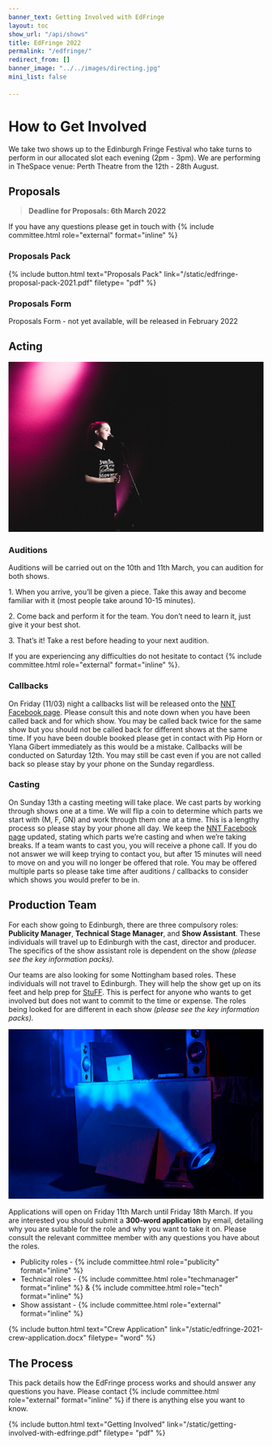 ```yaml
---
banner_text: Getting Involved with EdFringe
layout: toc
show_url: "/api/shows"
title: EdFringe 2022
permalink: "/edfringe/"
redirect_from: []
banner_image: "../../images/directing.jpg"
mini_list: false

---
```

# How to Get Involved

We take two shows up to the Edinburgh Fringe Festival who take turns to perform in our allocated slot each evening (2pm - 3pm). We are performing in TheSpace venue: Perth Theatre from the 12th - 28th August.

## Proposals

> **Deadline for Proposals: 6th March 2022**

If you have any questions please get in touch with {% include committee.html role="external" format="inline" %}

<div class="row">
<div class="col-sm" markdown="1">

### Proposals Pack

{% include button.html text="Proposals Pack" link="/static/edfringe-proposal-pack-2021.pdf" filetype= "pdf" %}

</div><div class="col-sm" markdown="1">

### Proposals Form

Proposals Form - not yet available, will be released in February 2022

</div>
</div>

## Acting

<div class="row">
<div class="col-sm-4 order-2" markdown="1">

![Order From Chaos - Edinburgh Fringe 2019](/static/ofc-3.jpg)

</div><div class="col-sm" markdown="1">

### Auditions

Auditions will be carried out on the 10th and 11th March, you can audition for both shows.

1\. When you arrive, you’ll be given a piece. Take this away and become familiar with it (most people take around 10-15 minutes). 

2\. Come back and perform it for the team. You don’t need to learn it, just give it your best shot. 

3\. That’s it! Take a rest before heading to your next audition.

If you are experiencing any difficulties do not hesitate to contact {% include committee.html role="external" format="inline" %}.

### Callbacks

On Friday (11/03) night a callbacks list will be released onto the [NNT Facebook page](https://www.facebook.com/thenottinghamnewtheatre). Please consult this and note down when you have been called back and for which show. You may be called back twice for the same show but you should not be called back for different shows at the same time. If you have been double booked please get in contact with Pip Horn or Ylana Gibert immediately as this would be a mistake. Callbacks will be conducted on Saturday 12th. You may still be cast even if you are not called back so please stay by your phone on the Sunday regardless.

### Casting

On Sunday 13th a casting meeting will take place. We cast parts by working through shows one at a time. We will flip a coin to determine which parts we start with (M, F, GN) and work through them one at a time. This is a lengthy process so please stay by your phone all day. We keep the [NNT Facebook page](https://www.facebook.com/thenottinghamnewtheatre) updated, stating which parts we’re casting and when we’re taking breaks. If a team wants to cast you, you will receive a phone call. If you do not answer we will keep trying to contact you, but after 15 minutes will need to move on and you will no longer be offered that role. You may be offered multiple parts so please take time after auditions / callbacks to consider which shows you would prefer to be in. 

## Production Team

For each show going to Edinburgh, there are three compulsory roles: **Publicity Manager**, **Technical Stage Manager**, and **Show Assistant**. These individuals will travel up to Edinburgh with the cast, director and producer. The specifics of the show assistant role is dependent on the show _(please see the key information packs)._

Our teams are also looking for some Nottingham based roles. These individuals will not travel to Edinburgh. They will help the show get up on its feet and help prep for [StuFF](https://newtheatre.org.uk/stuff/). This is perfect for anyone who wants to get involved but does not want  to commit to the time or expense. The roles being looked for are different in each show _(please see the key information packs)._

<div class="row">
<div class="col-sm" markdown="1">

![](/static/ofc-2.jpg)

</div><div class="col-sm" markdown="1">

Applications will open on Friday 11th March until Friday 18th March. If you are interested you should submit a **300-word application** by email, detailing why you are suitable for the role and why you want to take it on. Please consult the relevant committee member with any questions you have about the roles.

* Publicity roles - {% include committee.html role="publicity" format="inline" %}
* Technical roles - {% include committee.html role="techmanager" format="inline" %} & {% include committee.html role="tech" format="inline" %}
* Show assistant - {% include committee.html role="external" format="inline" %}

</div></div>

{% include button.html text="Crew Application" link="/static/edfringe-2021-crew-application.docx" filetype= "word" %}

## The Process

This pack details how the EdFringe process works and should answer any questions you have. Please contact {% include committee.html role="external" format="inline" %} if there is anything else you want to know.

{% include button.html text="Getting Involved" link="/static/getting-involved-with-edfringe.pdf" filetype= "pdf" %}